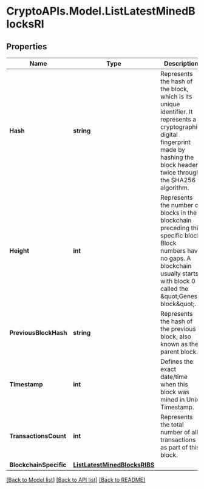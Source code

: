 # CryptoAPIs.Model.ListLatestMinedBlocksRI

## Properties

Name | Type | Description | Notes
------------ | ------------- | ------------- | -------------
**Hash** | **string** | Represents the hash of the block, which is its unique identifier. It represents a cryptographic digital fingerprint made by hashing the block header twice through the SHA256 algorithm. | 
**Height** | **int** | Represents the number of blocks in the blockchain preceding this specific block. Block numbers have no gaps. A blockchain usually starts with block 0 called the \&quot;Genesis block\&quot;. | 
**PreviousBlockHash** | **string** | Represents the hash of the previous block, also known as the parent block. | 
**Timestamp** | **int** | Defines the exact date/time when this block was mined in Unix Timestamp. | 
**TransactionsCount** | **int** | Represents the total number of all transactions as part of this block. | 
**BlockchainSpecific** | [**ListLatestMinedBlocksRIBS**](ListLatestMinedBlocksRIBS.md) |  | 

[[Back to Model list]](../README.md#documentation-for-models) [[Back to API list]](../README.md#documentation-for-api-endpoints) [[Back to README]](../README.md)

